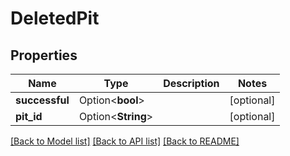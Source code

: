 # DeletedPit

## Properties

Name | Type | Description | Notes
------------ | ------------- | ------------- | -------------
**successful** | Option<**bool**> |  | [optional]
**pit_id** | Option<**String**> |  | [optional]

[[Back to Model list]](../README.md#documentation-for-models) [[Back to API list]](../README.md#documentation-for-api-endpoints) [[Back to README]](../README.md)


